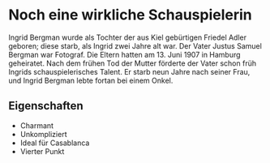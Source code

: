# Noch eine wirkliche Schauspielerin
Ingrid Bergman wurde als Tochter der aus Kiel gebürtigen Friedel Adler geboren; diese starb, als Ingrid zwei Jahre alt war. Der Vater Justus Samuel Bergman war Fotograf. Die Eltern hatten am 13. Juni 1907 in Hamburg geheiratet. Nach dem frühen Tod der Mutter förderte der Vater schon früh Ingrids schauspielerisches Talent. Er starb neun Jahre nach seiner Frau, und Ingrid Bergman lebte fortan bei einem Onkel.

## Eigenschaften
* Charmant
* Unkompliziert
* Ideal für Casablanca
* Vierter Punkt

